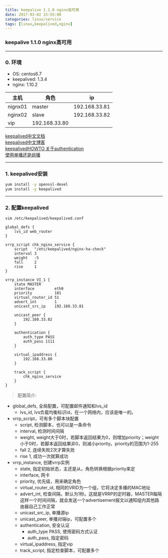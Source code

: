 ```yaml
---
title: keepalive 1.1.0 nginx高可用
date: 2017-03-02 15:55:00
categories: linux/service
tags: [linux,keepalived,nginx]
---
```

### keepalive 1.1.0 nginx高可用

---

### 0. 环境
- OS: centos6.7
- keepalived: 1.3.4
- nginx: 1.10.2

主机|角色|ip
---|---|---
nignx01|master|192.168.33.81
nginx02|slave|192.168.33.82
|vip|192.168.33.80

[keepalived中文文档](http://www.keepalived.org/pdf/sery-lvs-cluster.pdf)  
[keepalived中文博客](http://seanlook.com/2015/05/18/nginx-keepalived-ha/)  
[keepalivedHOWTO,关于authentication](http://www.keepalived.org/LVS-NAT-Keepalived-HOWTO.html)  
[使用单播还是组播](http://www.rendoumi.com/keepalivedde-dan-bo-unicastyu-duo-bo-multicast/)  

---

### 1. keepalived安装
``` bash
yum install -y openssl-devel
yum install -y keepalived
```

---

### 2. 配置keepalived
`vim /etc/keepalived/keepalived.conf`
```
global_defs {
    lvs_id web_router
}

vrrp_script chk_nginx_service {
    script   "/etc/keepalived/nginx-ha-check"
    interval 3
    weight   -5
    fall     2
    rise     1
}

vrrp_instance VI_1 {
    state MASTER
    interface         eth0
    priority          101
    virtual_router_id 51
    advert_int        1
    unicast_src_ip    192.168.33.81

    unicast_peer {
        192.168.33.82
    }

    authentication {
        auth_type PASS
        auth_pass 1111
    }

    virtual_ipaddress {
        192.168.33.80
    }

    track_script {
        chk_nginx_service
    }
}
```
> 配置简介:
- global_defs, 全局配置，可配置邮件通知和lvs_id
  - lvs_id, lvs负载均衡标识id，在一个网络内，应该是唯一的。
- vrrp_script，可有多个脚本块配置
  - script, 检测脚本，也可以是一条命令
  - interval, 检测时间间隔
  - weight, weight大于0时，若脚本返回结果为0，则增加priority；weight小于0时，若脚本返回结果非0，则减小priority。priority的范围为1-255
  - fall 2, 连续失败2次才算失败
  - rise 1, 成功一次就算成功
- vrrp_instance, 创建vrrp实例
  - state, 指定初始状态，主还是从，角色转换根据priority来定
  - interface, 网卡
  - priority, 优先级，用来确定角色
  - virtual_router_id, 相同的VRID为一个组，它将决定多播的MAC地址
  - advert_int, 检查间隔，默认为1秒。这就是VRRP的定时器，MASTER每隔这样一个时间间隔，就会发送一个advertisement报文以通知组内其他路由器自己工作正常
  - unicast_src_ip, 单播源ip
  - unicast_peer, 单播对端ip，可配置多个
  - authentication, 安全认证
    - auth_type PASS, 使用密码方式认证
    - auth_pass, 指定密码
  - virtual_ipaddress, 指定vip
  - track_script, 指定检查脚本，可配置多个
